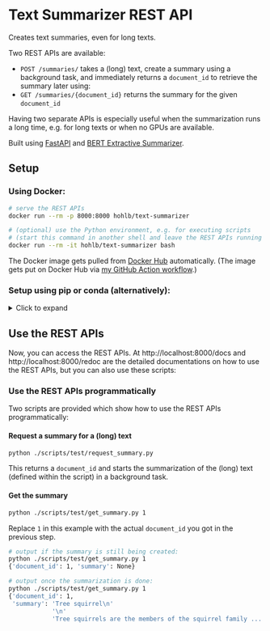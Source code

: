 # Text Summarizer REST API
Creates text summaries, even for long texts. 

Two REST APIs are available:
* `POST /summaries/` takes a (long) text, create a summary using a background task, and immediately returns a `document_id` to retrieve the summary later using:
* `GET /summaries/{document_id}` returns the summary for the given `document_id`

Having two separate APIs is especially useful when the summarization runs a long time, e.g. for long texts or when no GPUs are available.

Built using [FastAPI](https://fastapi.tiangolo.com/) and [BERT Extractive Summarizer](https://github.com/dmmiller612/bert-extractive-summarizer).

## Setup

### Using Docker:
```bash
# serve the REST APIs
docker run --rm -p 8000:8000 hohlb/text-summarizer

# (optional) use the Python environment, e.g. for executing scripts
# (start this command in another shell and leave the REST APIs running via the above command)
docker run --rm -it hohlb/text-summarizer bash
```

The Docker image gets pulled from [Docker Hub](https://hub.docker.com/r/hohlb/text-summarizer) automatically. (The image gets put on Docker Hub via [my GitHub Action workflow](https://github.com/hohlb/text-summarizer/blob/master/.github/workflows/dockerhub.yml).)

### Setup using pip or conda (alternatively):
<details>
  <summary>Click to expand</summary>

  #### Create a virtual environment for pip:
  Python 3.6 or higher is supported.

  ```bash
  # change the working directory to our codebase
  cd text-summarizer

  # create a virtual Python environment in current directory (optional, but recommended)
  python3 -m venv .venv

  # activate the virtual Python environment we just created
  source .venv/bin/activate
  # if you are not using the bash shell, you can take the right command from the table
  # "Command to activate virtual environment" at https://docs.python.org/3/library/venv.html

  # update the virtual environment's package manager
  python3 -m pip install --upgrade pip
  ```

  #### Create a virtual environment using conda (alternatively):
  ```bash
  # change the working directory to our codebase
  cd text-summarizer

  # update the package (and environment) manager
  conda update conda

  # create a new conda environment in the current directory
  conda create --prefix ./.venv
  conda activate .venv/

  # search for packages on the better maintained "conda-forge" channel before using the default channel
  conda config --env --add channels conda-forge

  # use Python 3.8
  conda install python=3.8
  ```

  #### Install the necessary Python packages:
  ```bash
  python -m pip install -r requirements.txt
  ```
  This also works if you are using a `conda` environment.
    
  Check if the packages were installated correctly
  ```bash
  python -c "import torch; import transformers; import summarizer; import fastapi; import uvicorn; import multipart; import requests"
  ```
  If you see no (error) messages, the installation went well.

  #### Build the database
  ```bash
  python -m scripts.create_database
  ```
  This SQLite database holds the summaries and their `document_id`. You can delete the database at any time and rebuild it using this script.

  #### Serve the REST APIs
  ```bash
  uvicorn main:app
  ```
</details>

## Use the REST APIs
Now, you can access the REST APIs. At http://localhost:8000/docs and http://localhost:8000/redoc are the detailed documentations on how to use the REST APIs, but you can also use these scripts:

### Use the REST APIs programmatically
Two scripts are provided which show how to use the REST APIs programmatically:

#### Request a summary for a (long) text
```bash
python ./scripts/test/request_summary.py
```

This returns a `document_id` and starts the summarization of the (long) text (defined within the script) in a background task.

#### Get the summary
```bash
python ./scripts/test/get_summary.py 1
```

Replace `1` in this example with the actual `document_id` you got in the previous step.

```bash
# output if the summary is still being created:
python ./scripts/test/get_summary.py 1
{'document_id': 1, 'summary': None}

# output once the summarization is done:
python ./scripts/test/get_summary.py 1
{'document_id': 1,
 'summary': 'Tree squirrel\n'
            '\n'
            'Tree squirrels are the members of the squirrel family ...'}

```

